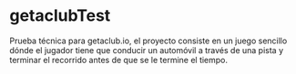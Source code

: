 # getaclubTest
Prueba técnica para getaclub.io, el proyecto consiste en un juego sencillo dónde el jugador tiene que conducir un automóvil a través de una pista y terminar el recorrido antes de que se le termine el tiempo.
